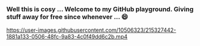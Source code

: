 ### Well this is cosy ... Welcome to my GitHub playground. Giving stuff away for free since whenever ... 😄

https://user-images.githubusercontent.com/10506323/215327442-1881a133-0506-48fc-9a83-4c0f49dd6c2b.mp4

<!--
**charlierobin/charlierobin** is a ✨ _special_ ✨ repository because its `README.md` (this file) appears on your GitHub profile.

Here are some ideas to get you started:

- 🔭 I’m currently working on ...
- 🌱 I’m currently learning ...
- 👯 I’m looking to collaborate on ...
- 🤔 I’m looking for help with ...
- 💬 Ask me about ...
- 📫 How to reach me: ...
- 😄 Pronouns: ...
- ⚡ Fun fact: ...
-->
